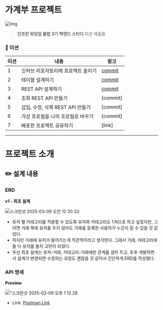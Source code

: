 # 가계부 프로젝트

![img](https://cdn.inflearn.com/public/courses/336222/cover/e4a928ba-307d-4237-af1d-009f2cff2de1/336222.png?w=300)

> <b>인프런 워밍업 클럽 3기 백엔드 스터디</b> 미션 제출용

### 🔖 미션

| 미션 | 내용                      | 링크                                                                                                    |
|----|-------------------------|-------------------------------------------------------------------------------------------------------|
| 1  | 깃허브 리포지토리에 프로젝트 올리기     | [commit](https://github.com/hj-language/account-book/commit/6660b452caee82cc88287c103c4c950ae581c9d5) |
| 2  | 테이블 설계하기                | [commit](https://github.com/hj-language/account-book/commit/c46749da876abd269312766f8667620c2c360fed) |
| 3  | REST API 설계하기           | [commit](https://github.com/hj-language/account-book/commit/904dc50cc1ba04c16a4c9b59c78b38d193c5f54b) |
| 4  | 조회 REST API 만들기         | [commit]                                                                                              |
| 5  | 삽입, 수정, 삭제 REST API 만들기 | [commit]                                                                                              |
| 6  | 가상 프로필을 나의 프로필로 바꾸기     | [commit]                                                                                              |
| 7  | 배포한 프로젝트 공유하기           | [link]                                                                                                |

<hr/>

# 프로젝트 소개


## ✏️ 설계 내용
### ERD

<b>v1 - 최초 설계</b>

![스크린샷 2025-03-09 오전 12 30 33](https://github.com/user-attachments/assets/37ef5a15-e8a3-4b4c-a31c-3f69e802949c)
- 유저 별 카테고리를 적용할 수 있도록 유저와 카테고리도 1:N으로 하고 싶었지만, 그러면 거래 쪽에 유저를 두지 않아도 거래를 등록한 사용자가 누군지 알 수 있을 것 같았다.
- 하지만 거래에 유저가 들어가는게 직관적이라고 생각한다. 그래서 거래, 카테고리에 둘 다 유저를 둘지 고민이 되었다.
- 우선 최초 설계는 유저-거래, 카테고리-거래에만 관계를 걸어 두고, 추후 개발하면서 설계가 변경되면 수정하는 과정도 괜찮을 것 같아서 간단하게 ERD를 작성했다.

### API 명세

<b>Preview</b>

!["스크린샷 2025-03-09 오후 1 13 28](https://github.com/user-attachments/assets/1004adb8-0f02-4cea-b9d9-16fd2acf99e4)
- Link: [Postman Link](https://documenter.getpostman.com/view/15047765/2sAYdoFTMq)
